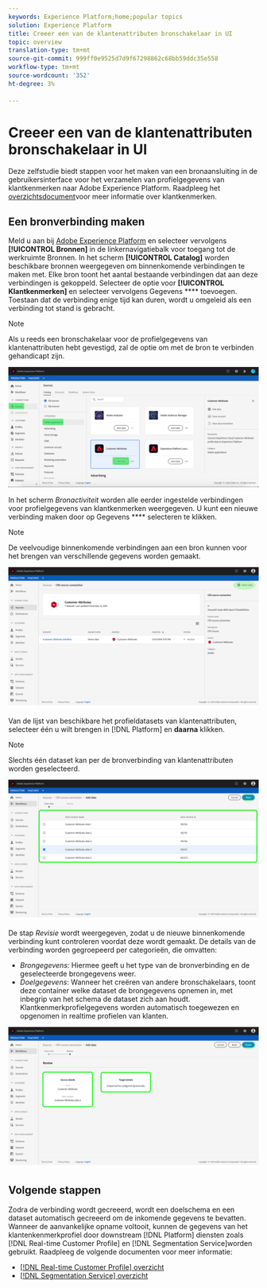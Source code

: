```yaml
---
keywords: Experience Platform;home;popular topics
solution: Experience Platform
title: Creeer een van de klantenattributen bronschakelaar in UI
topic: overview
translation-type: tm+mt
source-git-commit: 999ff0e9525d7d9f67298862c68bb59ddc35e558
workflow-type: tm+mt
source-wordcount: '352'
ht-degree: 3%

---
```



# Creeer een van de klantenattributen bronschakelaar in UI

Deze zelfstudie biedt stappen voor het maken van een bronaansluiting in de gebruikersinterface voor het verzamelen van profielgegevens van klantkenmerken naar Adobe Experience Platform. Raadpleeg het [overzichtsdocument](https://docs.adobe.com/content/help/nl-NL/core-services/interface/customer-attributes/attributes.html)voor meer informatie over klantkenmerken.

## Een bronverbinding maken

Meld u aan bij [Adobe Experience Platform](https://platform.adobe.com) en selecteer vervolgens **[!UICONTROL Bronnen]** in de linkernavigatiebalk voor toegang tot de werkruimte Bronnen. In het scherm **[!UICONTROL Catalog]** worden beschikbare bronnen weergegeven om binnenkomende verbindingen te maken met. Elke bron toont het aantal bestaande verbindingen dat aan deze verbindingen is gekoppeld. Selecteer de optie voor **[!UICONTROL Klantkenmerken]** en selecteer vervolgens Gegevens **** toevoegen. Toestaan dat de verbinding enige tijd kan duren, wordt u omgeleid als een verbinding tot stand is gebracht.

>[!NOTE]
>
>Als u reeds een bronschakelaar voor de profielgegevens van klantenattributen hebt gevestigd, zal de optie om met de bron te verbinden gehandicapt zijn.

![](../../../../images/tutorials/create/customer-attributes/catalog.png)

In het scherm *Bronactiviteit* worden alle eerder ingestelde verbindingen voor profielgegevens van klantkenmerken weergegeven. U kunt een nieuwe verbinding maken door op Gegevens **** selecteren te klikken.

>[!NOTE]
>
>De veelvoudige binnenkomende verbindingen aan een bron kunnen voor het brengen van verschillende gegevens worden gemaakt.

![](../../../../images/tutorials/create/customer-attributes/source_activity.png)

Van de lijst van beschikbare het profieldatasets van klantenattributen, selecteer één u wilt brengen in [!DNL Platform] en **daarna** klikken.

>[!NOTE]
>
>Slechts één dataset kan per de bronverbinding van klantenattributen worden geselecteerd.

![](../../../../images/tutorials/create/customer-attributes/select_data.png)

De stap *Revisie* wordt weergegeven, zodat u de nieuwe binnenkomende verbinding kunt controleren voordat deze wordt gemaakt. De details van de verbinding worden gegroepeerd per categorieën, die omvatten:

* *Brongegevens*: Hiermee geeft u het type van de bronverbinding en de geselecteerde brongegevens weer.
* *Doelgegevens*: Wanneer het creëren van andere bronschakelaars, toont deze container welke dataset de brongegevens opnemen in, met inbegrip van het schema de dataset zich aan houdt. Klantkenmerkprofielgegevens worden automatisch toegewezen en opgenomen in realtime profielen van klanten.

![](../../../../images/tutorials/create/customer-attributes/review.png)

## Volgende stappen

Zodra de verbinding wordt gecreeerd, wordt een doelschema en een dataset automatisch gecreeerd om de inkomende gegevens te bevatten. Wanneer de aanvankelijke opname voltooit, kunnen de gegevens van het klantenkenmerkprofiel door downstream [!DNL Platform] diensten zoals [!DNL Real-time Customer Profile] en [!DNL Segmentation Service]worden gebruikt. Raadpleeg de volgende documenten voor meer informatie:

* [[!DNL Real-time Customer Profile] overzicht](../../../../../profile/home.md)
* [[!DNL Segmentation Service] overzicht](../../../../../segmentation/home.md)
